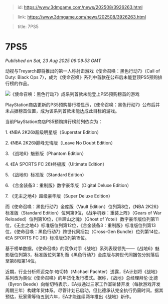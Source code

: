 > id: https://www.3dmgame.com/news/202508/3926263.html

> link: https://www.3dmgame.com/news/202508/3926263.html

> title: 7PS5

# 7PS5
_Published on Sat, 23 Aug 2025 09:09:53 GMT_

动视与Treyarch即将推出的第一人称射击游戏《使命召唤：黑色行动7》（Call of Duty: Black Ops 7），成为《使命召唤》系列中首款在公布后未能登顶PS5预购排行榜的作品。

![《使命召唤：黑色行动7》成系列首款未能登上PS5预购榜首的游戏](https://img.3dmgame.com/uploads/images/news/20250823/1755933530_543066_jpg_r.jpg)

PlayStation商店更新的PS5预购排行榜显示，《使命召唤：黑色行动7》公布后并未占据榜首位置，成为该系列首款未能达成此目标的游戏。

当前PlayStation商店PS5预购排行榜前列依次为：

1\. 《NBA 2K26》超级明星版（Superstar Edition）

2\. 《NBA 2K26》巅峰无悔版（Leave No Doubt Edition）

3\. 《战地6》魅影版（Phantom Edition）

4\. 《EA SPORTS FC 26》终极版（Ultimate Edition）

5\. 《战地6》标准版（Standard Edition）

6\. 《合金装备3：重制版》数字豪华版（Digital Deluxe Edition）

7\. 《无主之地4》超级豪华版（Super Deluxe Edition）

而《使命召唤：黑色行动7》金库版（Vault Edition）位列第8位，《NBA 2K26》标准版（Standard Edition）位列第9位，《战争机器：重装上阵》（Gears of War Reloaded）位列第10位，《羊蹄山之魂》（Ghost of Yotei）数字豪华版位列第11位，《无主之地4》标准版位列第12位，《合金装备3：重制版》标准版位列第13位，《使命召唤：黑色行动7》跨世代同捆包（Cross-Gen Bundle）位列第14位，《EA SPORTS FC 26》标准版位列第15位。

基于榜单数据，《使命召唤》的竞争对手《战地》系列表现领先——《战地6》魅影版位列第3，标准版位列第5;而《黑色行动7》金库版与跨世代同捆包分别落后至第8和第14位。

近期，行业分析师迈克尔·帕切特（Michael Pachter）透露，EA计划将《战地》系列改为类似《使命召唤》的年货化发行模式。据称，《战地》总经理拜伦·比德（Byron Beede）向帕切特表示，EA拟通过三家工作室轮替开发（每款游戏开发周期三年）构建年货体系。尽管计划已启动，但比德承认完全执行仍需时间。据其预估，玩家需等待五到六年，EA才能连续两年推出《战地》新作。
